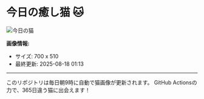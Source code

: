# 今日の癒し猫 🐱

![今日の猫](https://cdn2.thecatapi.com/images/e0a.jpg)

**画像情報:**
- サイズ: 700 x 510
- 最終更新: 2025-08-18 01:13

---

このリポジトリは毎日朝9時に自動で猫画像が更新されます。
GitHub Actionsの力で、365日違う猫に出会えます！
